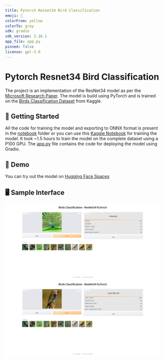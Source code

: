 ```yaml
---
title: Pytorch Resnet34 Bird Classification
emoji: 👀
colorFrom: yellow
colorTo: gray
sdk: gradio
sdk_version: 3.16.1
app_file: app.py
pinned: false
license: gpl-3.0
---
```


# Pytorch Resnet34 Bird Classification

The project is an implementation of the ResNet34 model as per the [Microsoft Research Paper](https://arxiv.org/abs/1512.03385). The model is build using PyTorch and is trained on the [Birds Classification Dataset](https://www.kaggle.com/datasets/gpiosenka/100-bird-species) from Kaggle. 

## 🚀 Getting Started

All the code for training the model and exporting to ONNX format is present in the [notebook](notebooks) folder or you can use this [Kaggle Notebook](https://www.kaggle.com/gauthamkrishnan119/pytorch-resnet34-birds-classification) for training the model. It took ~1.5 hours to train the model on the complete dataset using a P100 GPU. The [app.py](app.py) file contains the code for deploying the model using Gradio.

## 🤗 Demo

You can try out the model on [Hugging Face Spaces](https://huggingface.co/spaces/gauthamk/pytorch-resnet34-bird-classification)

## 🖥️ Sample Interface

![Sample Inference](samples/sample1.png)
![Sample Inference](samples/sample2.png)